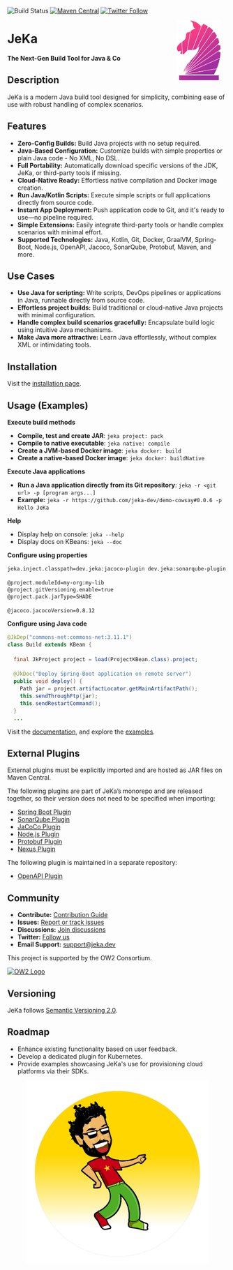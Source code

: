 ![Build Status](https://github.com/jerkar/jeka/actions/workflows/push-master.yml/badge.svg)
[![Maven Central](https://img.shields.io/maven-central/v/dev.jeka/jeka-core)](https://search.maven.org/search?q=g:%22dev.jeka%22%20AND%20a:%22jeka-core%22)
[![Twitter Follow](https://img.shields.io/twitter/follow/JekaBuildTool.svg?style=social)](https://twitter.com/JekaBuildTool)  


<img src="./docs/images/logo-plain-gradient.svg" width="100" align="right" hspace="15"  />

# JeKa

**The Next-Gen Build Tool for Java & Co**

## Description

JeKa is a modern Java build tool designed for simplicity, combining ease of use with robust handling of complex scenarios.

## Features
- **Zero-Config Builds:** Build Java projects with no setup required.
- **Java-Based Configuration:** Customize builds with simple properties or plain Java code - No XML, No DSL.
- **Full Portability:** Automatically download specific versions of the JDK, JeKa, or third-party tools if missing.
- **Cloud-Native Ready:** Effortless native compilation and Docker image creation.
- **Run Java/Kotlin Scripts:** Execute simple scripts or full applications directly from source code.
- **Instant App Deployment:** Push application code to Git, and it's ready to use—no pipeline required.
- **Simple Extensions:** Easily integrate third-party tools or handle complex scenarios with minimal effort.
- **Supported Technologies:** Java, Kotlin, Git, Docker, GraalVM, Spring-Boot, Node.js, OpenAPI, Jacoco, SonarQube, Protobuf, Maven, and more.

## Use Cases
- **Use Java for scripting:** Write scripts, DevOps pipelines or applications in Java, runnable directly from source code.
- **Effortless project builds:** Build traditional or cloud-native Java projects with minimal configuration.
- **Handle complex build scenarios gracefully:** Encapsulate build logic using intuitive Java mechanisms.
- **Make Java more attractive:** Learn Java effortlessly, without complex XML or intimidating tools.

## Installation
Visit the [installation page](https://jeka-dev.github.io/jeka/installation/).

## Usage (Examples)

**Execute build methods**
- **Compile, test and create JAR**: `jeka project: pack`
- **Compile to native executable**: `jeka native: compile`
- **Create a JVM-based Docker image**: `jeka docker: build`
- **Create a native-based Docker image**: `jeka docker: buildNative`

**Execute Java applications**
- **Run a Java application directly from its Git repository**: `jeka -r <git url> -p [program args...]`
- **Example:** `jeka -r https://github.com/jeka-dev/demo-cowsay#0.0.6 -p Hello JeKa`

**Help**
- Display help on console: `jeka --help`
- Display docs on KBeans: `jeka --doc`

**Configure using properties**
```properties
jeka.inject.classpath=dev.jeka:jacoco-plugin dev.jeka:sonarqube-plugin

@project.moduleId=my-org:my-lib
@project.gitVersioning.enable=true
@project.pack.jarType=SHADE

@jacoco.jacocoVersion=0.8.12
```

**Configure using Java code**

```java
@JkDep("commons-net:commons-net:3.11.1")
class Build extends KBean {

  final JkProject project = load(ProjectKBean.class).project;

  @JkDoc("Deploy Spring-Boot application on remote server")
  public void deploy() {
    Path jar = project.artifactLocator.getMainArtifactPath();
    this.sendThroughFtp(jar);
    this.sendRestartCommand();
  }
  ...
```

Visit the [documentation](https://jeka-dev.github.io/jeka/), and explore the [examples](https://jeka-dev.github.io/jeka/examples/).


## External Plugins

External plugins must be explicitly imported and are hosted as JAR files on Maven Central.

The following plugins are part of JeKa’s monorepo and are released together, so their version does not need to be specified when importing:
- [Spring Boot Plugin](plugins/dev.jeka.plugins.springboot)
- [SonarQube Plugin](plugins/dev.jeka.plugins.sonarqube)
- [JaCoCo Plugin](plugins/dev.jeka.plugins.jacoco)
- [Node.js Plugin](plugins/dev.jeka.plugins.nodejs)
- [Protobuf Plugin](plugins/dev.jeka.plugins.protobuf)
- [Nexus Plugin](plugins/dev.jeka.plugins.nexus)

The following plugin is maintained in a separate repository:
- [OpenAPI Plugin](https://github.com/jeka-dev/openapi-plugin)

## Community

- **Contribute:** [Contribution Guide](https://github.com/jeka-dev/jeka/blob/master/CONTRIBUTING.md)
- **Issues:** [Report or track issues](https://github.com/jeka-dev/jeka/issues)
- **Discussions:** [Join discussions](https://github.com/orgs/jeka-dev/discussions)
- **Twitter:** [Follow us](https://github.com/jeka-dev/jeka)
- **Email Support:** <a href="mailto:support@jeka.dev">support@jeka.dev</a>

This project is supported by the OW2 Consortium.

<a class="btn btn-link btn-neutral" href="https://projects.ow2.org/view/jeka">
  <img src="https://jeka.dev/images/ow2.svg" alt="OW2 Logo" height="60" width="60" />
</a>

## Versioning

JeKa follows [Semantic Versioning 2.0](https://semver.org/spec/v2.0.0.html).

## Roadmap

- Enhance existing functionality based on user feedback.
- Develop a dedicated plugin for Kubernetes.
- Provide examples showcasing JeKa's use for provisioning cloud platforms via their SDKs.

<p align="center">
    <img src="docs/images/mascot.png" width='420' height='420' />
</p>

 

